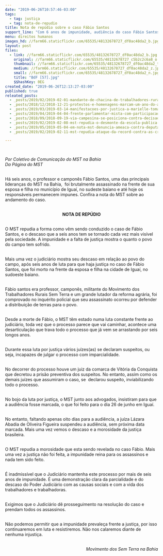 ```yaml
---
date: "2019-06-26T10:57:46-03:00"
tags:
  - tag: justiça
  - tag: nota-de-repudio
title: Nota de repúdio sobre o caso Fábio Santos
support_line: "Com 6 anos de impunidade, audiência do caso Fábio Santos é adiada mais uma vez "
menu: direitos humanos
images_hd: //farm66.staticflickr.com/65535/48132678727_df0ac48da2_b.jpg
layout: post
files:
  - link: //farm66.staticflickr.com/65535/48132678727_df0ac48da2_b.jpg
    original: //farm66.staticflickr.com/65535/48132678727_c5b2c2c6a8_o.jpg
    thumbnail: //farm66.staticflickr.com/65535/48132678727_df0ac48da2_t.jpg
    medium: //farm66.staticflickr.com/65535/48132678727_df0ac48da2_z.jpg
    small: //farm66.staticflickr.com/65535/48132678727_df0ac48da2_n.jpg
    title: "BdF [57].jpg"
    $$hashKey: 0EG
created_date: "2019-06-26T12:13:27-03:00"
published: true
releated_posts:
  - _posts/2019/02/2019-02-01-mandante-de-chacina-de-trabalhadores-rurais-e-preso-no-para.md
  - _posts/2018/12/2018-12-21-protestos-e-homenagens-marcam-um-ano-do-assassinato-de-luis-preto.md
  - _posts/2019/03/2019-03-14-manifestacoes-por-justica-a-marielle-tomam-as-ruas-de-todo-o-brasil.md
  - _posts/2019/04/2019-04-04-frente-parlamentar-mista-com-participacao-popular-faz-carta-a-cnbb-contra-pacote-anti-crime.md
  - _posts/2018/09/2018-09-19-via-campesina-se-posiciona-contra-decisao-que-estende-prazo-para-votacao-da-carta-de-direitos-camponeses-na-onu.md
  - _posts/2019/02/2019-02-08-mst-repudia-o-desmonte-da-escola-publica-de-saude.md
  - _posts/2019/05/2019-05-04-em-nota-mst-denuncia-ameaca-contra-deputada-estadual-professora-bebel.md
  - _posts/2019/02/2019-02-11-mst-repudia-ataque-da-record-contra-as-criancas-sem-terrinha.md

---
```

<p>&nbsp;</p>

<p><em>Por Coletivo de Comunica&ccedil;&atilde;o do MST na Bahia<br />
Da P&aacute;gina do MST</em><br />
&nbsp;</p>

<p>H&aacute; seis anos, o professor e campon&ecirc;s F&aacute;bio Santos, uma das principais lideran&ccedil;as do MST na Bahia,&nbsp; foi brutalmente assassinado na frente de sua esposa e filha no munic&iacute;pio de Igua&iacute;, no sudeste baiano e at&eacute; hoje os respons&aacute;veis permanecem impunes. Confira a nota do MST sobre ao andamento&nbsp;do caso.<br />
&nbsp;</p>

<p style="text-align: center;"><strong>NOTA DE REP&Uacute;DIO</strong></p>

<p><br />
O MST repudia a forma como v&ecirc;m sendo conduzido o caso de F&aacute;bio Santos, e o descaso que a seis anos tem se tornado cada vez mais vis&iacute;vel pela sociedade. A impunidade e a falta de justi&ccedil;a mostra o quanto o povo do campo tem sofrido.<br />
&nbsp;</p>

<p>Mais uma vez o judici&aacute;rio mostra seu descaso em rela&ccedil;&atilde;o ao povo do campo, ap&oacute;s seis anos de luta para que haja justi&ccedil;a no caso de F&aacute;bio Santos, que foi morto na frente da esposa e filha na cidade de Igua&iacute;, no sudoeste baiano.<br />
&nbsp;</p>

<p>F&aacute;bio santos era professor, campon&ecirc;s, militante do Movimento dos Trabalhadores Rurais Sem Terra e um grande lutador da reforma agr&aacute;ria, foi comprovado no inqu&eacute;rito policial que seu assassinato ocorreu por defender a distribui&ccedil;&atilde;o de terras para o povo.<br />
&nbsp;</p>

<p>Desde a morte de F&aacute;bio, o MST t&ecirc;m estado numa luta constante frente ao judici&aacute;rio, toda vez que o processo parece que vai caminhar, acontece uma desarticula&ccedil;&atilde;o que trava todo o processo que j&aacute; vem se arrastando por seis longos anos.<br />
&nbsp;</p>

<p>Durante essa luta por justi&ccedil;a v&aacute;rios ju&iacute;zes(as) se declaram suspeitos, ou seja, incapazes de julgar o processo com imparcialidade.<br />
&nbsp;</p>

<p>No decorrer do processo houve um juiz da comarca de Vit&oacute;ria da Conquista que decretou a pris&atilde;o preventiva dos suspeitos. No entanto, assim como os demais ju&iacute;zes que assumiram o caso, se&nbsp; declarou suspeito, inviabilizando todo o processo.</p>

<p><br />
No bojo da luta por justi&ccedil;a, o MST junto aos advogados, insistiram para que a audi&ecirc;ncia fosse marcada, o que foi feito para o dia 26 de junho em Igua&iacute;.<br />
&nbsp;</p>

<p>No entanto, faltando apenas oito dias para a audi&ecirc;ncia, a ju&iacute;za L&aacute;zara Abadia de Oliveira Figueira suspendeu a audi&ecirc;ncia, sem pr&oacute;xima data marcada. Mais uma vez vemos o descaso e a morosidade da justi&ccedil;a brasileira.<br />
&nbsp;</p>

<p>O MST repudia a morosidade que esta sendo revelada no caso F&aacute;bio. Mais uma vez a justi&ccedil;a n&atilde;o foi feita, a impunidade reina para os assassinos e nada tem sido feito.<br />
&nbsp;</p>

<p>&Eacute; inadmiss&iacute;vel que o Judici&aacute;rio mantenha este processo por mais de seis anos de impunidade. &Eacute; uma demonstra&ccedil;&atilde;o clara da parcialidade e do descaso do Poder Judici&aacute;rio com as causas sociais e com a vida dos trabalhadores e trabalhadoras.<br />
&nbsp;</p>

<p>Exigimos que o Judici&aacute;rio d&ecirc; prosseguimento na resolu&ccedil;&atilde;o do caso e prendam todos os assassinos.<br />
&nbsp;</p>

<p>N&atilde;o podemos permitir que a impunidade prevale&ccedil;a frente a justi&ccedil;a, por isso continuaremos em luta e resistiremos. N&atilde;o nos calaremos diante de nenhuma injusti&ccedil;a.<br />
&nbsp;</p>

<p style="text-align: right;"><em>Movimento dos Sem Terra na Bahia</em></p>
